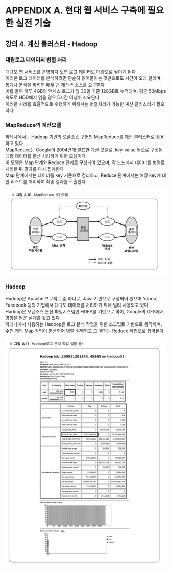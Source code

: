 # APPENDIX A. 현대 웹 서비스 구축에 필요한 실전 기술

## 강의 4. 계산 클러스터 - Hadoop

### 대량로그 데이터의 병렬 처리
대규모 웹 서비스를 운영하다 보면 로그 데이터도 대량으로 쌓이게 된다  
이러한 로그 데이터를 분석하려면 단순히 읽어들이는 것만으로도 시간이 오래 걸리며, 통계나 분석을 하려면 매우 큰 계산 리소스를 요구한다  
예를 들어 하루 4GB의 액세스 로그가 월 30일 기준 120GB로 누적되며, 평균 50Mbps 속도로 HDD에서 읽을 경우 5시간 이상이 소요된다  
이러한 처리를 효율적으로 수행하기 위해서는 병렬처리가 가능한 계산 클러스터가 필요하다

### MapReduce의 계산모델
하테나에서는 Hadoop 기반의 오픈소스 구현인 MapReduce를 계산 클러스터로 활용하고 있다  
MapReduce는 Google이 2004년에 발표한 계산 모델로, key-value 쌍으로 구성된 대량 데이터를 분산 처리하기 위한 모델이다  
이 모델은 Map 단계와 Reduce 단계로 구성되어 있으며, 각 노드에서 데이터를 병렬로 처리한 뒤 결과를 다시 집계한다  
Map 단계에서는 데이터를 key 기준으로 정리하고, Reduce 단계에서는 해당 key에 대한 리스트를 처리하여 최종 결과를 도출한다

![MapReduce 계산모델](image/mapreduce_model.png)

### Hadoop
Hadoop은 Apache 프로젝트 중 하나로, Java 기반으로 구성되어 있으며 Yahoo, Facebook 등의 기업에서 대규모 데이터를 처리하기 위해 널리 사용되고 있다  
Hadoop은 오픈소스 분산 파일시스템인 HDFS를 기반으로 하며, Google의 GFS에서 영향을 받은 설계를 갖고 있다  
하테나에서 사용하는 Hadoop은 로그 분석 작업을 위한 스크립트 기반으로 동작하며, 수천 개의 Map 작업이 분산되어 병렬 실행되고 그 결과는 Reduce 작업으로 집약된다

![Hadoop 로그 분석 예시](image/hadoop_log_analysis.png)
